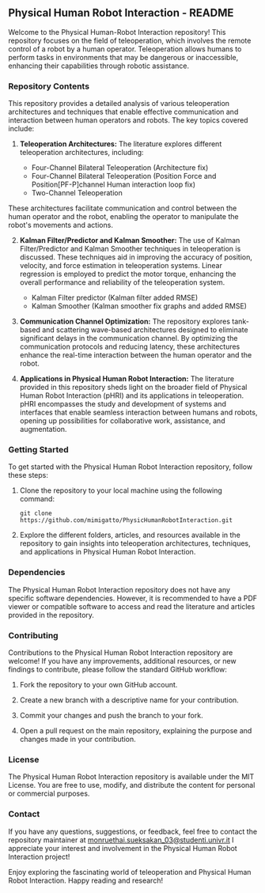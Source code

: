 
## Physical Human Robot Interaction - README

Welcome to the Physical Human-Robot Interaction repository! This repository focuses on the field of teleoperation, which involves the remote control of a robot by a human operator. Teleoperation allows humans to perform tasks in environments that may be dangerous or inaccessible, enhancing their capabilities through robotic assistance.

### Repository Contents

This repository provides a detailed analysis of various teleoperation architectures and techniques that enable effective communication and interaction between human operators and robots. The key topics covered include:

1. **Teleoperation Architectures:** The literature explores different teleoperation architectures, including:

   - Four-Channel Bilateral Teleoperation (Architecture fix)
   - Four-Channel Bilateral Teleoperation (Position Force and Position[PF-P]channel Human interaction loop fix)
   - Two-Channel Teleoperation
     

 These architectures facilitate communication and control between the human operator and the robot, enabling the operator to manipulate the robot's movements and actions.

2. **Kalman Filter/Predictor and Kalman Smoother:** The use of Kalman Filter/Predictor and Kalman Smoother techniques in teleoperation is discussed. These techniques aid in improving the accuracy of position, velocity, and force estimation in teleoperation systems. Linear regression is employed to predict the motor torque, enhancing the overall performance and reliability of the teleoperation system.
   - Kalman Filter predictor (Kalman filter added RMSE)
   - Kalman Smoother         (Kalman smoother fix graphs and added RMSE)

4. **Communication Channel Optimization:** The repository explores tank-based and scattering wave-based architectures designed to eliminate significant delays in the communication channel. By optimizing the communication protocols and reducing latency, these architectures enhance the real-time interaction between the human operator and the robot.

5. **Applications in Physical Human Robot Interaction:** The literature provided in this repository sheds light on the broader field of Physical Human Robot Interaction (pHRI) and its applications in teleoperation. pHRI encompasses the study and development of systems and interfaces that enable seamless interaction between humans and robots, opening up possibilities for collaborative work, assistance, and augmentation.

### Getting Started

To get started with the Physical Human Robot Interaction repository, follow these steps:

1. Clone the repository to your local machine using the following command:

   ```
   git clone https://github.com/mimigatto/PhysicHumanRobotInteraction.git
   ```

2. Explore the different folders, articles, and resources available in the repository to gain insights into teleoperation architectures, techniques, and applications in Physical Human Robot Interaction.

### Dependencies

The Physical Human Robot Interaction repository does not have any specific software dependencies. However, it is recommended to have a PDF viewer or compatible software to access and read the literature and articles provided in the repository.

### Contributing

Contributions to the Physical Human Robot Interaction repository are welcome! If you have any improvements, additional resources, or new findings to contribute, please follow the standard GitHub workflow:

1. Fork the repository to your own GitHub account.

2. Create a new branch with a descriptive name for your contribution.

3. Commit your changes and push the branch to your fork.

4. Open a pull request on the main repository, explaining the purpose and changes made in your contribution.

### License

The Physical Human Robot Interaction repository is available under the MIT License. You are free to use, modify, and distribute the content for personal or commercial purposes.

### Contact

If you have any questions, suggestions, or feedback, feel free to contact the repository maintainer at monruethai.sueksakan_03@studenti.univr.it I appreciate your interest and involvement in the Physical Human Robot Interaction project!

Enjoy exploring the fascinating world of teleoperation and Physical Human Robot Interaction. Happy reading and research!
